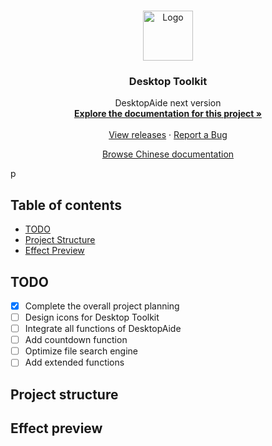 <!-- PROJECT LOGO -->
<br />

<p align="center">
  <a href="https://github.com/shaojintian/Best_README_template/">
    <img src="images/logo.png" alt="Logo" width="80" height="80">
  </a>

  <h3 align="center">Desktop Toolkit</h3>
  <p align="center">
    DesktopAide next version
    <br />
    <a href="https://github.com/chenpuhao/Desktop-Toolkit"><strong>Explore the documentation for this project »</strong></a>
    <br />
    <br />
    <a href=https://github.com/chenpuhao/Desktop-Toolkit/releases">View releases</a>
    ·
    <a href="https://github.com/chenpuhao/Desktop-Toolkit/issues">Report a Bug</a>

  </p>
<p align="center">
 <a href="README.md"> Browse Chinese documentation</a>
</p>p
</p>

 
## Table of contents

- [TODO](#TODO)
- [Project Structure](#projectstructure)
- [Effect Preview](#effectPreview)

## TODO

 - [x] Complete the overall project planning
 - [ ] Design icons for Desktop Toolkit
 - [ ] Integrate all functions of DesktopAide
 - [ ] Add countdown function
 - [ ] Optimize file search engine
 - [ ] Add extended functions

## Project structure

## Effect preview
